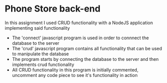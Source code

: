 # Phone Store back-end
In this assignment I used CRUD functionality with a NodeJS application implementing said functionality
- The 'connect' javascript program is used in order to connnect the database to the server
- The 'crud' javascript program contains all functionality that can be used to manipulate the database
- The program starts by connecting the database to the server and then implements crud functionality
- All CRUD functionality in this program is initially commented, uncomment any code piece to see it's functionality in action 

